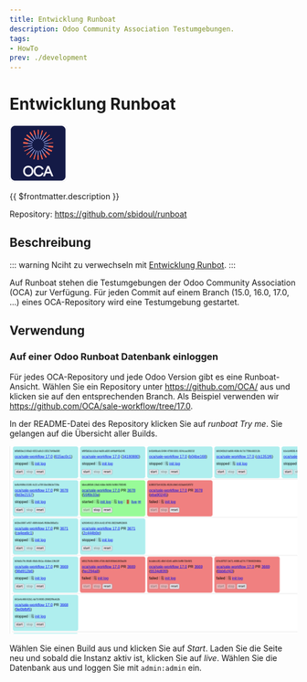 ```yaml
---
title: Entwicklung Runboat
description: Odoo Community Association Testumgebungen.
tags:
- HowTo
prev: ./development
---
```

# Entwicklung Runboat
![icon_oca_app](attachments/icon_oca_app.png)

{{ $frontmatter.description }}

Repository: <https://github.com/sbidoul/runboat>

## Beschreibung

::: warning
Nciht zu verwechseln mit [Entwicklung Runbot](Development%20Runboat.md).
:::

Auf Runboat stehen die Testumgebungen der Odoo Community Association (OCA) zur Verfügung. Für jeden Commit auf einem Branch (15.0, 16.0, 17.0, ...) eines OCA-Repository wird eine Testumgebung gestartet.

## Verwendung

### Auf einer Odoo Runboat Datenbank einloggen

Für jedes OCA-Repository und jede Odoo Version gibt es eine Runboat-Ansicht. Wählen Sie ein Repository unter <https://github.com/OCA/> aus und klicken sie auf den entsprechenden Branch. Als Beispiel verwenden wir <https://github.com/OCA/sale-workflow/tree/17.0>.

In der README-Datei des Repository klicken Sie auf *runboat Try me*. Sie gelangen auf die Übersicht aller Builds.

![](attachments/Odoo%20Runbot%20Build.png)

Wählen Sie einen Build aus und klicken Sie auf *Start*. Laden Sie die Seite neu und sobald die Instanz aktiv ist, klicken Sie auf *live*. Wählen Sie die Datenbank aus und loggen Sie mit `admin:admin` ein.